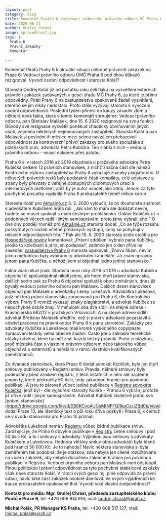 ```yaml
---
layout: post
category: blog
title: Komentář Pirátů k rezignaci vedoucího právního odboru MČ Praha 6
date: 2020-06-21
author: Ondřej Chrást
image: spravedlnost.jpg
tags: |-
  Praha_6
  Pravni_zakazky
  Komentar
  
---
```

Komentář Pirátů Prahy 6 k aktuální situaci ohledně právních zakázek na Praze 6: Vedoucí právního odboru ÚMČ Praha 6 pod tíhou důkazů rezignoval. Vyvodí osobní odpovědnost i starosta Kolář?

Starosta Ondřej Kolář již od počátku roku čelí tlaku na vysvětlení externích  právních zakázek zadávaných v gesci úřadu MČ Prahy 6, za které je přímo odpovědný. Piráti Prahy 6 na zastupitelstvu opakovaně žádali vysvětlení, kterého se jim nikdy nedostalo. Proto stále vyzývají starostu k vyvození osobní odpovědnosti. Poslední týden přinesl do kauzy zásadní zlom a některá nová fakta, která v tomto komentáři shrnujeme:
Vedoucí právního odboru, pan Břetislav Malásek, dne 15. 6 2020 rezignoval na svou funkci. Důvody své rezignace vysvětlil poněkud chaoticky obviňováním jiných osob, zejména některých nejmenovaných zastupitelů. Starosta  Kolář a pan Malásek si poslední tři měsíce mezi sebou navzájem přehazovali odpovědnost za kontroverzní právní zakázky pro svého spolužáka z plzeňských práv, advokáta Petra Kubíčka. Ten slabší z nich – vedoucí právního odboru – musel nakonec přes palubu.

Praha 6 si v letech 2016 až 2019 objednala u pražského advokáta Petra Kubíčka celkem 12 právních stanovisek, z nichž značná část dle nálezů Kontrolního výboru zastupitelstva Prahy 6 vykazuje známky plagiátorství. U některých právních textů byly podstatné části kompiláty, celé odstavce a strany byly převzaty z veřejně dostupných diplomových prací a internetových platforem, aniž by je autor uváděl jako zdroj. Jenom za tyto pochybné posudky vyplatila Praha 6 prokazatelně téměř milion korun. 

Starosta Kolář pro [Aktuálně.cz](https://zpravy.aktualne.cz/domaci/dva-pravni-posudky-za-340-tisic-psal-je-starostuv-spoluzak-r/r~8762f8485a3911eab408ac1f6b220ee8/) 3. 3. 2020 vyloučil, že by dlouholetá známost s advokátem Kubíčkem hrála roli: „Jak vám to mám ale dokázat nevím, budete se muset spokojit s mým čestným prohlášením. Doktor Kubíček už v podobných věcech radil i jiným samosprávám, proto jsme vybrali jeho.“ O dva dny později rovněž pro [Aktuálně.cz](https://zpravy.aktualne.cz/domaci/kolar-plagiaty-zpetvzeti/r~d516be8a5e0d11eaa6f6ac1f6b220ee8/) starosta dodal: „Co se týče rozsahu poskytnutých služeb včetně předaných výstupů, ceny se pohybují v relacích odpovídajících trhu.“ Pak ale 15. 5. 2020 starosta zcela otočil a pro [Hospodářské noviny](https://archiv.ihned.cz/c7-66764120-ode2r-75c526e0207f142) komentoval: „Právní oddělení vybralo pana Kubíčka, prošlo to kolečkem a já to jen podepsal“, zatímco jen o den dříve na zasedání [zastupitelstva Prahy 6](https://www.praha6.cz/zast_zapisy) starosta opakoval: „Znovu říkám, nevím, jakou metodikou byly vybírány ty advokátní kanceláře. Já znám opravdu jenom pana Kubíčka, u něhož jsem si objednal jedno jediné stanovisko.“

Fakta však mluví jinak. Starosta mezi roky 2016 a 2019 u advokáta Kubíčka objednal či spoluobjednal nikoli jedno, ale hned čtyři právní stanoviska, dalších sedm pak za Prahu 6 objednal spolužák obou zmíněných, dnes již bývalý vedoucí právního odboru pan Malásek. Dalších deset stanovisek objednal pan Malásek u advokátky Lenky Lukešové. Advokátka Lukešová, jejíž některá právní stanoviska zpracovaná pro Prahu 6, dle Kontrolního výboru Prahy 6 rovněž vykazují znaky plagiátorství, a advokát Kubíček se nepochybně dobře znají. V minulosti oba dva sídlili na stejné  adrese - Krasnojarská 682/12 v pražských Vršovicích. A na stejné adrese sídlil i advokát Břetislav Malásek předtím, než si praxi v advokacii pozastavil a odešel pracovat na právní odbor  Prahy 6 k panu starostovi. Zakázky pro advokáty Kubíčka a Lukešovou mají kromě výsledného copy/paste zpracování leckdy velmi obecné zadání. Často jde o základní teoretické otázky odvětví, které by měl znát každý běžný právník. Proto je otázkou, proč městská část s vlastním právním odborem něco takového vůbec objednává u externistů a neřeší to v rámci vlastních kvalifikovaných zaměstnanců.

Ze dvanácti stanovisek, která Praze 6 dodal advokát Kubíček, byly jen čtyři smlouvy publikovány v Registru smluv. Pravda, některé smlouvy byly podepsány před vznikem registru, z těch ostatních v něm ale najdeme jenom ty, které překročily 50 tisíc, tedy zákonnou hranici pro povinnou publikaci. A jsou to zároveň vůbec jediné publikace v [Registru advokáta Kubíčka](https://smlouvy.gov.cz/vyhledavani?q=02279673), jenž byl - dle vyjádření starosty Koláře - Prahou 6 vybrán, protože již dříve radil i jiným samosprávám. Advokát Kubíček skutečně jedno své [právní stanovisko] (https://drive.google.com/file/d/0B6KCvoAUGsMtNFFQRkpCaUZBd0k/view) dodal Praze 10, ale identický text o půl roku dříve poskytl i Praze 6, k čemuž se v úvodu stanoviska pro Prahu 10 přiznal.

Advokátka Lukešová nemá v [Registru](https://smlouvy.gov.cz/vyhledavani?q=73735663) vůbec žádné publikace smluv. Zarážející je, že Praha 6 obvykle publikuje v [Registru](https://smlouvy.gov.cz/vyhledavani?subject_idnum=00063703) četné smlouvy i pod 50 tisíc Kč, a to i smlouvy s advokáty. Výjimkou jsou smlouvy s advokáty Kubíčkem a Lukešovou. Hodnota většiny smluv obou advokátů byla těsně pod hranicí 50 000 Kč. Je to náhoda? Navíc některá stanoviska si byla zaměřením tak podobná, že je otázkou, zda nebyla jen cíleně rozúčtována na vícero zakázek, aby nebylo dosaženo zákonné hranice pro povinnou publikaci v Registru.
Vedoucí právního odboru pan Malásek nyní odstoupil. Plnou politickou i právní odpovědnost za tyto pochybné statisícové zakázky však nese starosta Kolář. V rámci svých gescí mj. plně odpovídá za právní odbor, navíc také část zakázek osobně domluvil. Ve svých vyjádřeních ke kauze prokazatelně opakovaně lhal. Vyvodí také vlastní zodpovědnost? 

**Kontakt pro média: Mgr. Ondřej Chrást, předseda zastupitelského klubu Pirátů v Praze 6**, tel: +420 606 914 916; mail: ondrej.chrast@pirati.cz

**Michal Polák, PR Manager KS Praha,** tel: +420 608 517 127; mail: michal.polak@pirati.cz
